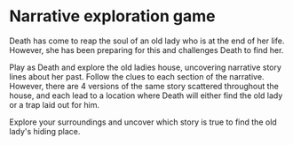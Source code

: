 # Narrative exploration game
Death has come to reap the soul of an old lady who is at the end of her life. However, she has been preparing for this and challenges Death to find her.

Play as Death and explore the old ladies house, uncovering narrative story lines about her past. Follow the clues to each section of the narrative.
However, there are 4 versions of the same story scattered throughout the house, and each lead to a location where Death will either find the old lady or a trap laid out for him.

Explore your surroundings and uncover which story is true to find the old lady's hiding place.
